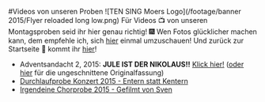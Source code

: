 #Videos von unseren Proben
![TEN SING Moers Logo](/footage/banner 2015/Flyer reloaded long low.png)
Für Videos :tv: von unseren Montagsproben seid ihr hier genau richtig! :fireworks: Wen Fotos glücklicher machen kann, dem empfehle ich, sich [hier](../Fotos/Proben.md) einmal umzuschauen! Und zurück zur Startseite :page_with_curl: kommt ihr [hier](../../Linkliste.md)!

* Adventsandacht 2, 2015: **JULE IST DER NIKOLAUS!!** [Klick hier!](https://www.youtube.com/watch?v=vmY8f8g0ISk) ([oder hier](https://www.youtube.com/watch?v=bouE8SAgRj0) für die ungeschnittene Originalfassung)
* [Durchlaufprobe Konzert 2015 - Entern statt Kentern](https://www.youtube.com/watch?v=hxiDabQD1vA)
* [Irgendeine Chorprobe 2015 - Gefilmt von Sven](https://www.youtube.com/watch?v=ClJkxLV3qLU)
